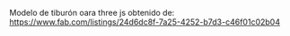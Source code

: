 Modelo de tiburón oara three js obtenido de: https://www.fab.com/listings/24d6dc8f-7a25-4252-b7d3-c46f01c02b04
